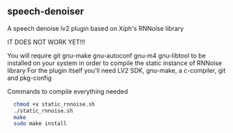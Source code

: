 speech-denoiser
------
A speech denoise lv2 plugin based on Xiph's RNNoise library

IT DOES NOT WORK YET!!!

You will require git gnu-make gnu-autoconf gnu-m4 gnu-libtool to be installed on your system in order to compile the static instance of RNNoise library
For the plugin itself you'll need LV2 SDK, gnu-make, a c-compiler, git and pkg-config

Commands to compile everything needed
```bash
  chmod +x static_rnnoise.sh
  ./static_rnnoise.sh
  make
  sudo make install
```

